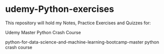 # udemy-Python-exercises
This repository will hold my Notes, Practice Exercises and Quizzes for:

Udemy Master Python Crash Course 

python-for-data-science-and-machine-learning-bootcamp-master python crash course
